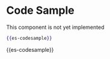 # Code Sample

This component is not yet implemented

```handlebars
{{es-codesample}}
```

{{es-codesample}}
